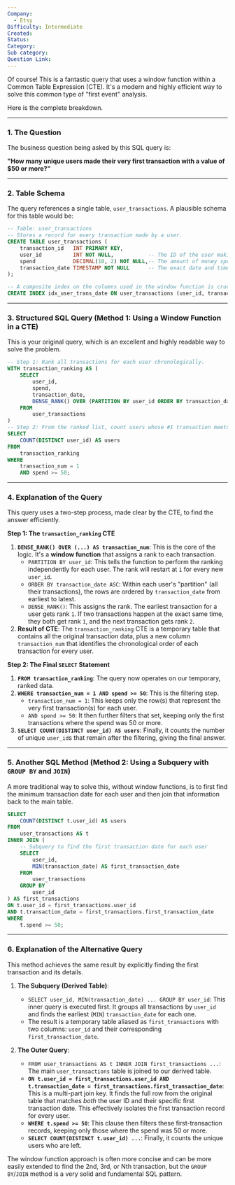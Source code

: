 ```yaml
---
Company:
  - Etsy
Difficulty: Intermediate
Created:
Status:
Category:
Sub category:
Question Link:
---
```


Of course! This is a fantastic query that uses a window function within a Common Table Expression (CTE). It's a modern and highly efficient way to solve this common type of "first event" analysis.

Here is the complete breakdown.

***

### 1. The Question

The business question being asked by this SQL query is:

**"How many unique users made their very first transaction with a value of $50 or more?"**

---

### 2. Table Schema

The query references a single table, `user_transactions`. A plausible schema for this table would be:

```sql
-- Table: user_transactions
-- Stores a record for every transaction made by a user.
CREATE TABLE user_transactions (
    transaction_id   INT PRIMARY KEY,
    user_id          INT NOT NULL,           -- The ID of the user making the transaction
    spend            DECIMAL(10, 2) NOT NULL,-- The amount of money spent
    transaction_date TIMESTAMP NOT NULL      -- The exact date and time of the transaction
);

-- A composite index on the columns used in the window function is crucial for performance.
CREATE INDEX idx_user_trans_date ON user_transactions (user_id, transaction_date);
```

---

### 3. Structured SQL Query (Method 1: Using a Window Function in a CTE)

This is your original query, which is an excellent and highly readable way to solve the problem.

```sql
-- Step 1: Rank all transactions for each user chronologically.
WITH transaction_ranking AS (
    SELECT
        user_id,
        spend,
        transaction_date,
        DENSE_RANK() OVER (PARTITION BY user_id ORDER BY transaction_date ASC) AS transaction_num
    FROM
        user_transactions
)
-- Step 2: From the ranked list, count users whose #1 transaction meets the criteria.
SELECT
    COUNT(DISTINCT user_id) AS users
FROM
    transaction_ranking
WHERE
    transaction_num = 1
    AND spend >= 50;
```

---

### 4. Explanation of the Query

This query uses a two-step process, made clear by the CTE, to find the answer efficiently.

**Step 1: The `transaction_ranking` CTE**

1.  **`DENSE_RANK() OVER (...) AS transaction_num`**: This is the core of the logic. It's a **window function** that assigns a rank to each transaction.
    *   `PARTITION BY user_id`: This tells the function to perform the ranking independently for each user. The rank will restart at `1` for every new `user_id`.
    *   `ORDER BY transaction_date ASC`: Within each user's "partition" (all their transactions), the rows are ordered by `transaction_date` from earliest to latest.
    *   `DENSE_RANK()`: This assigns the rank. The earliest transaction for a user gets rank `1`. If two transactions happen at the exact same time, they both get rank `1`, and the next transaction gets rank `2`.
2.  **Result of CTE**: The `transaction_ranking` CTE is a temporary table that contains all the original transaction data, plus a new column `transaction_num` that identifies the chronological order of each transaction for every user.

**Step 2: The Final `SELECT` Statement**

1.  **`FROM transaction_ranking`**: The query now operates on our temporary, ranked data.
2.  **`WHERE transaction_num = 1 AND spend >= 50`**: This is the filtering step.
    *   `transaction_num = 1`: This keeps only the row(s) that represent the very first transaction(s) for each user.
    *   `AND spend >= 50`: It then further filters that set, keeping only the first transactions where the spend was 50 or more.
3.  **`SELECT COUNT(DISTINCT user_id) AS users`**: Finally, it counts the number of unique `user_id`s that remain after the filtering, giving the final answer.

---

### 5. Another SQL Method (Method 2: Using a Subquery with `GROUP BY` and `JOIN`)

A more traditional way to solve this, without window functions, is to first find the minimum transaction date for each user and then join that information back to the main table.

```sql
SELECT
    COUNT(DISTINCT t.user_id) AS users
FROM
    user_transactions AS t
INNER JOIN (
    -- Subquery to find the first transaction date for each user
    SELECT
        user_id,
        MIN(transaction_date) AS first_transaction_date
    FROM
        user_transactions
    GROUP BY
        user_id
) AS first_transactions
ON t.user_id = first_transactions.user_id
AND t.transaction_date = first_transactions.first_transaction_date
WHERE
    t.spend >= 50;
```

---

### 6. Explanation of the Alternative Query

This method achieves the same result by explicitly finding the first transaction and its details.

1.  **The Subquery (Derived Table)**:
    *   `SELECT user_id, MIN(transaction_date) ... GROUP BY user_id`: This inner query is executed first. It groups all transactions by `user_id` and finds the earliest (`MIN`) `transaction_date` for each one.
    *   The result is a temporary table aliased as `first_transactions` with two columns: `user_id` and their corresponding `first_transaction_date`.

2.  **The Outer Query**:
    *   `FROM user_transactions AS t INNER JOIN first_transactions ...`: The main `user_transactions` table is joined to our derived table.
    *   **`ON t.user_id = first_transactions.user_id AND t.transaction_date = first_transactions.first_transaction_date`**: This is a multi-part join key. It finds the full row from the original table that matches *both* the user ID and their specific first transaction date. This effectively isolates the first transaction record for every user.
    *   **`WHERE t.spend >= 50`**: This clause then filters these first-transaction records, keeping only those where the spend was 50 or more.
    *   **`SELECT COUNT(DISTINCT t.user_id) ...`**: Finally, it counts the unique users who are left.

The window function approach is often more concise and can be more easily extended to find the 2nd, 3rd, or Nth transaction, but the `GROUP BY`/`JOIN` method is a very solid and fundamental SQL pattern.